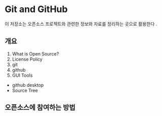 # Git and GitHub

이 저장소는 오픈소스 프로젝트와 관련한 정보와 자료를 정리하는 곳으로 활용한다 .

## 개요
1. What is Open Source?
2. License Policy
3. git
4. github
5. GUI Tools
  * github desktop
  * Source Tree
  
  
## 오픈소스에 참여하는 방법

